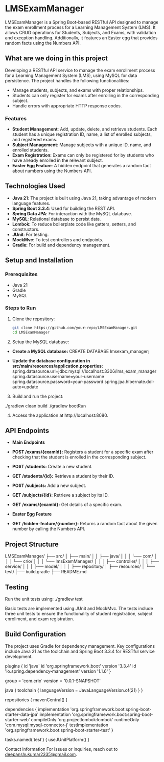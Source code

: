 # LMSExamManager

LMSExamManager is a Spring Boot-based RESTful API designed to manage the exam enrollment process for a Learning Management System (LMS). It allows CRUD operations for Students, Subjects, and Exams, with validation and exception handling. Additionally, it features an Easter egg that provides random facts using the Numbers API.

## What are we doing in this project 

Developing a RESTful API service to manage the exam enrollment process for a Learning Management System (LMS), using MySQL for data persistence. The project handles the following functionalities:
- Manage students, subjects, and exams with proper relationships.
- Students can only register for exams after enrolling in the corresponding subject.
- Handle errors with appropriate HTTP response codes.

### Features

- **Student Management**: Add, update, delete, and retrieve students. Each student has a unique registration ID, name, a list of enrolled subjects, and registered exams.
- **Subject Management**: Manage subjects with a unique ID, name, and enrolled students.
- **Exam Registration**: Exams can only be registered for by students who have already enrolled in the relevant subject.
- **Easter Egg Feature**: A hidden endpoint that generates a random fact about numbers using the Numbers API.

## Technologies Used

- **Java 21**: The project is built using Java 21, taking advantage of modern language features.
- **Spring Boot 3.3.4**: Used for building the REST API.
- **Spring Data JPA**: For interaction with the MySQL database.
- **MySQL**: Relational database to persist data.
- **Lombok**: To reduce boilerplate code like getters, setters, and constructors.
- **JUnit**: For testing.
- **MockMvc**: To test controllers and endpoints.
- **Gradle**: For build and dependency management.

## Setup and Installation

### Prerequisites

- Java 21
- Gradle
- MySQL

### Steps to Run

1. Clone the repository:
   ```bash
   git clone https://github.com/your-repo/LMSExamManager.git
   cd LMSExamManager

2. Setup the MySQL database:

- **Create a MySQL database:**
    CREATE DATABASE lmsexam_manager;

- **Update the database configuration in src/main/resources/application.properties:**
    spring.datasource.url=jdbc:mysql://localhost:3306/lms_exam_manager
    spring.datasource.username=your-username
    spring.datasource.password=your-password
    spring.jpa.hibernate.ddl-auto=update

3. Build and run the project:

./gradlew clean build
./gradlew bootRun

4. Access the application at http://localhost:8080.

## API Endpoints

- **Main Endpoints**

- **POST /exams/{examId}:** Registers a student for a specific exam after checking that the student is enrolled in the corresponding subject.
- **POST /students:** Create a new student.
- **GET /students/{id}:** Retrieve a student by their ID.
- **POST /subjects:** Add a new subject.
- **GET /subjects/{id}:** Retrieve a subject by its ID.
- **GET /exams/{examId}:** Get details of a specific exam.

- **Easter Egg Feature**
- **GET /hidden-feature/{number}:** Returns a random fact about the given number by calling the Numbers API.


## Project Structure

LMSExamManager/
├── src/
│   ├── main/
│   │   ├── java/
│   │   │   └── com/
│   │   │       └── crio/
│   │   │           └── lmsExamManager/
│   │   │               ├── controller/
│   │   │               ├── service/
│   │   │               ├── model/
│   │   │               ├── repository/
│   ├── resources/
│   └── test/
├── build.gradle
├── README.md


## Testing

Run the unit tests using:
./gradlew test

Basic tests are implemented using JUnit and MockMvc. The tests include three unit tests to ensure the functionality of student registration, subject enrollment, and exam registration.

## Build Configuration
The project uses Gradle for dependency management. Key configurations include Java 21 as the toolchain and Spring Boot 3.3.4 for RESTful service development.

plugins {
    id 'java'
    id 'org.springframework.boot' version '3.3.4'
    id 'io.spring.dependency-management' version '1.1.6'
}

group = 'com.crio'
version = '0.0.1-SNAPSHOT'

java {
    toolchain {
        languageVersion = JavaLanguageVersion.of(21)
    }
}

repositories {
    mavenCentral()
}

dependencies {
    implementation 'org.springframework.boot:spring-boot-starter-data-jpa'
    implementation 'org.springframework.boot:spring-boot-starter-web'
    compileOnly 'org.projectlombok:lombok'
    runtimeOnly 'com.mysql:mysql-connector-j'
    testImplementation 'org.springframework.boot:spring-boot-starter-test'
}

tasks.named('test') {
    useJUnitPlatform()
}

Contact Information
For issues or inquiries, reach out to deepanshukumar2335@gmail.com.











